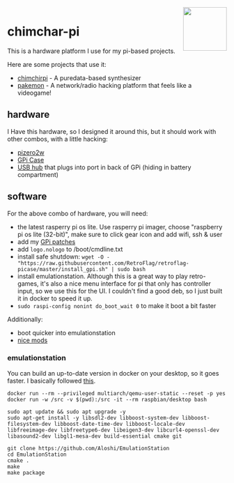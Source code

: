 <img height="100" src="https://assets.pokemon.com/assets/cms2/img/pokedex/full/390.png" align="right" />

# chimchar-pi

This is a hardware platform I use for my pi-based projects.

Here are some projects that use it:

- [chimchirpi](https://github.com/konsumer/chimchirpi) - A puredata-based synthesizer
- [pakemon](https://github.com/notnullgames/pakemon) - A network/radio hacking platform that feels like a videogame!

## hardware

I Have this hardware, so I designed it around this, but it should work with other combos, with a little hacking:

- [pizero2w](https://www.raspberrypi.com/products/raspberry-pi-zero-2-w/)
- [GPi Case](https://retroflag.com/GPi-CASE.html)
- [USB hub](https://www.amazon.com/LoveRPi-MicroUSB-Port-Black-Raspberry/dp/B01HYJLZH6/ref=sr_1_4?keywords=Pi+Zero+USB&qid=1645331418&sr=8-4) that plugs into port in back of GPi (hiding in battery compartment)

## software

For the above combo of hardware, you will need:

- the latest rasperry pi os lite. Use rasperry pi imager, choose "raspberry pi os lite (32-bit)", make sure to click gear icon and add wifi, ssh & user
- add my [GPi patches](gpi-pizero2w/boot)
- add `logo.nologo` to /boot/cmdline.txt
- install safe shutdown: `wget -O - "https://raw.githubusercontent.com/RetroFlag/retroflag-picase/master/install_gpi.sh" | sudo bash`
- install emulationstation. Although this is a great way to play retro-games, it's also a nice menu interface for pi that only has controller input, so we use this for the UI. I couldn't find a good deb, so I just built it in docker to speed it up.
- `sudo raspi-config nonint do_boot_wait 0` to make it boot a bit faster

Additionally:

- boot quicker into emulationstation
- [nice mods](https://www.youtube.com/watch?v=jOZ-ZQHMOII)


### emulationstation

You can build an up-to-date version in docker on your desktop, so it goes faster. I basically followed [this](https://emulationstation.org/gettingstarted.html).

```
docker run --rm --privileged multiarch/qemu-user-static --reset -p yes
docker run -w /src -v $(pwd):/src -it --rm raspbian/desktop bash

sudo apt update && sudo apt upgrade -y
sudo apt-get install -y libsdl2-dev libboost-system-dev libboost-filesystem-dev libboost-date-time-dev libboost-locale-dev libfreeimage-dev libfreetype6-dev libeigen3-dev libcurl4-openssl-dev libasound2-dev libgl1-mesa-dev build-essential cmake git

git clone https://github.com/Aloshi/EmulationStation
cd EmulationStation
cmake .
make
make package
```

